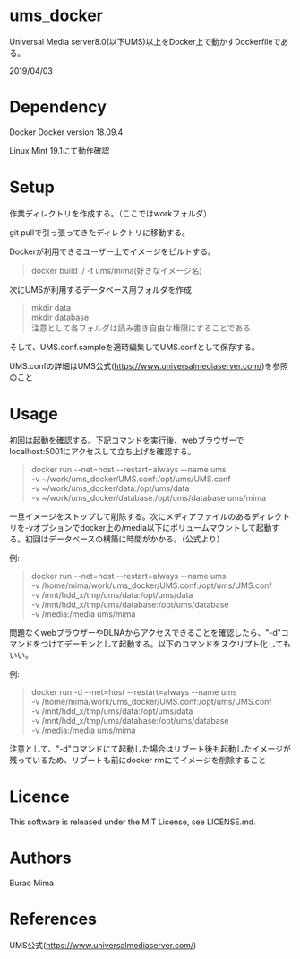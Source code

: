 # ums_docker
Universal Media server8.0(以下UMS)以上をDocker上で動かすDockerfileである。

2019/04/03

# Dependency
Docker Docker version 18.09.4

Linux Mint 19.1にて動作確認

# Setup
作業ディレクトリを作成する。（ここではworkフォルダ）

git pullで引っ張ってきたディレクトリに移動する。

Dockerが利用できるユーザー上でイメージをビルトする。
> docker build ./ -t ums/mima(好きなイメージ名)

次にUMSが利用するデータベース用フォルダを作成
>mkdir data \
>mkdir database \
注意として各フォルダは読み書き自由な権限にすることである

そして、UMS.conf.sampleを適時編集してUMS.confとして保存する。

UMS.confの詳細はUMS公式(https://www.universalmediaserver.com/)を参照のこと

# Usage
初回は起動を確認する。下記コマンドを実行後、webブラウザーでlocalhost:5001にアクセスして立ち上げを確認する。
>docker run --net=host --restart=always --name ums \
-v ~/work/ums_docker/UMS.conf:/opt/ums/UMS.conf \
-v ~/work/ums_docker/data:/opt/ums/data \
-v ~/work/ums_docker/database:/opt/ums/database ums/mima

一旦イメージをストップして削除する。次にメディアファイルのあるディレクトリを-vオプションでdocker上の/media以下にボリュームマウントして起動する。初回はデータベースの構築に時間がかかる。（公式より）

例:
>docker run --net=host --restart=always --name ums \
-v /home/mima/work/ums_docker/UMS.conf:/opt/ums/UMS.conf \
-v /mnt/hdd_x/tmp/ums/data:/opt/ums/data \
-v /mnt/hdd_x/tmp/ums/database:/opt/ums/database \
-v /media:/media ums/mima

問題なくwebブラウザーやDLNAからアクセスできることを確認したら、"-d"コマンドをつけてデーモンとして起動する。以下のコマンドをスクリプト化してもいい。

例:
>docker run -d --net=host --restart=always --name ums \
-v /home/mima/work/ums_docker/UMS.conf:/opt/ums/UMS.conf \
-v /mnt/hdd_x/tmp/ums/data:/opt/ums/data \
-v /mnt/hdd_x/tmp/ums/database:/opt/ums/database \
-v /media:/media ums/mima

注意として、"-d"コマンドにて起動した場合はリブート後も起動したイメージが残っているため、リブートも前にdocker rmにてイメージを削除すること

# Licence
This software is released under the MIT License, see LICENSE.md.

# Authors
Burao Mima

# References
UMS公式(https://www.universalmediaserver.com/)